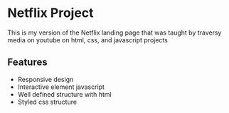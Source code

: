 # Netflix Project
This is my version of the Netflix landing page that was taught by traversy media on youtube on html, css, and javascript projects

## Features
- Responsive design
- Interactive element javascript
- Well defined structure with html
- Styled css structure
  

